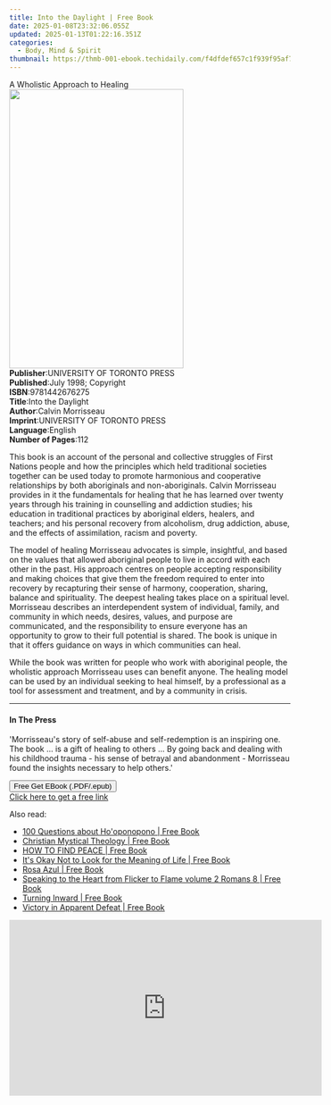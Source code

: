 ```yaml
---
title: Into the Daylight | Free Book
date: 2025-01-08T23:32:06.055Z
updated: 2025-01-13T01:22:16.351Z
categories:
  - Body, Mind & Spirit
thumbnail: https://thmb-001-ebook.techidaily.com/f4dfdef657c1f939f95af7fa3442a4591b0f892bb14af7f6e8a66597a94c034d.jpg
---
```

<main id="book-container">
  <div class="flex flex-col">
    <div class="book-brief flex-1 py-6 px-4 sm:p-6 md:py-10 md:px-8">
      <!-- brief-->
      <div class="book-brief-main">A Wholistic Approach to Healing</div>
    </div>
    <div
      class="book-meta-info flex-1 grid gap-4 col-start-1 col-end-3 row-start-1 sm:mb-6 sm:grid-cols-4 lg:gap-6 lg:col-start-2 lg:row-end-6 lg:row-span-6 lg:mb-0"
    >
      <div
        class="book-meta-info-left place-content-center mt-4 p-4 text-sm leading-6 col-start-2 col-span-2 dark:text-slate-400"
      >
        <img
          class="w-full h-500 object-cover rounded-lg sm:h-255 sm:col-span-2 lg:col-span-full"
          src="https://img-001-ebook.techidaily.com/d077cb902870f1d99363d3b3f33b2f2c14932168d3b2602979707faa52fc5626.jpg"
          alt=""
          width="312"
          height="500"
        />
      </div>
      <div
        class="book-meta-info-right mt-2 col-start-1 row-start-2 col-span-3 self-center"
      >
        <!-- meta data  -->
        <div class="flex flex-col px-4 md:px-8">
          <div class="flex-1">
            <strong>Publisher</strong>:<span class="px-2"
              >UNIVERSITY OF TORONTO PRESS</span
            >
          </div>
          <div class="flex-1">
            <strong>Published</strong>:<span class="px-2"
              >July 1998; Copyright</span
            >
          </div>
          <div class="flex-1">
            <strong>ISBN</strong>:<span class="px-2">9781442676275</span>
          </div>
          <div class="flex-1">
            <strong>Title</strong>:<span class="px-2">Into the Daylight</span>
          </div>
          <div class="flex-1">
            <strong>Author</strong>:<span class="px-2">Calvin Morrisseau</span>
          </div>
          <div class="flex-1">
            <strong>Imprint</strong>:<span class="px-2"
              >UNIVERSITY OF TORONTO PRESS</span
            >
          </div>
          <div class="flex-1">
            <strong>Language</strong>:<span class="px-2">English</span>
          </div>
          <div class="flex-1">
            <strong>Number of Pages</strong>:<span class="px-2">112</span>
          </div>
        </div>
      </div>
    </div>
    <div class="book-description flex-1 py-6 px-4 sm:p-6 md:py-10 md:px-8">
      <div class="book-description-main">
        <div accordion-content="" id="description">
          <p>
            This book is an account of the personal and collective struggles of
            First Nations people and how the principles which held traditional
            societies together can be used today to promote harmonious and
            cooperative relationships by both aboriginals and non-aboriginals.
            Calvin Morrisseau provides in it the fundamentals for healing that
            he has learned over twenty years through his training in counselling
            and addiction studies; his education in traditional practices by
            aboriginal elders, healers, and teachers; and his personal recovery
            from alcoholism, drug addiction, abuse, and the effects of
            assimilation, racism and poverty.
          </p>
          <p>
            The model of healing Morrisseau advocates is simple, insightful, and
            based on the values that allowed aboriginal people to live in accord
            with each other in the past. His approach centres on people
            accepting responsibility and making choices that give them the
            freedom required to enter into recovery by recapturing their sense
            of harmony, cooperation, sharing, balance and spirituality. The
            deepest healing takes place on a spiritual level. Morrisseau
            describes an interdependent system of individual, family, and
            community in which needs, desires, values, and purpose are
            communicated, and the responsibility to ensure everyone has an
            opportunity to grow to their full potential is shared. The book is
            unique in that it offers guidance on ways in which communities can
            heal.
          </p>
          <p>
            While the book was written for people who work with aboriginal
            people, the wholistic approach Morrisseau uses can benefit anyone.
            The healing model can be used by an individual seeking to heal
            himself, by a professional as a tool for assessment and treatment,
            and by a community in crisis.
          </p>
        </div>
        <div class="accordion-fader"></div>
      </div>
    </div>
    <div class="book-excerpts flex-1 py-6 px-4 sm:p-6 md:py-10 md:px-8">
      <!-- excerpts-->
      <div class="book-excerpts-main">
        <hr />
        <h4 class="placeholder placeholder-heading">
          <span>In The Press</span>
        </h4>
        <p></p>
        <p>
          'Morrisseau's story of self-abuse and self-redemption is an inspiring
          one. The book ... is a gift of healing to others ... By going back and
          dealing with his childhood trauma - his sense of betrayal and
          abandonment - Morrisseau found the insights necessary to help others.'
        </p>
        <p></p>
      </div>
    </div>
    <div
      class="book-about-author flex-1 py-6 px-4 sm:p-6 md:py-10 md:px-8"
    ></div>
    <div class="book-free-get flex-1 py-6 px-4 sm:p-6 md:py-10 md:px-8">
      <button
        id="btn-free-get"
        class="bg-blue-500 hover:bg-blue-700 text-white font-bold py-2 px-4 rounded"
      >
        Free Get EBook (.PDF/.epub)
      </button>
      <div id="countdown-display" class="px-2 text-lg mt-2"></div>
      <a
        id="free-link"
        class="hidden bg-blue-500 hover:bg-blue-700 text-white font-bold py-2 px-4 rounded"
        href="https://www.ebooks.com/en-us/book/2613504/into-the-daylight/calvin-morrisseau/"
        target="_blank"
        >Click here to get a free link</a
      >
    </div>
    <script>
      let countdownTime = 0;
      let countdownInterval = null;
      document
        .getElementById('btn-free-get')
        .addEventListener('click', startCountdown);
      function startCountdown() {
        countdownTime = new Date().getTime() + 60000 * 3;
        countdownInterval = setInterval(updateCountdown, 1000);
        document.getElementById('btn-free-get').disabled = true;
        document
          .getElementById('btn-free-get')
          .classList.add('bg-gray-500', 'cursor-not-allowed');
      }
      function updateCountdown() {
        let currentTime = new Date().getTime();
        let timeLeft = countdownTime - currentTime;
        let secondsLeft = Math.floor(timeLeft / 1000);
        document.getElementById('countdown-display').innerHTML =
          `Remaining time: ${secondsLeft} seconds.`;
        if (secondsLeft <= 0) {
          clearInterval(countdownInterval);
          document.getElementById('btn-free-get').classList.add('hidden');
          document.getElementById('free-link').classList.remove('hidden');
          document.getElementById('countdown-display').innerHTML = '';
        }
      }
    </script>
  </div>
</main>

<ins class="adsbygoogle"
      style="display:block"
      data-ad-client="ca-pub-7571918770474297"
      data-ad-slot="8358498916"
      data-ad-format="auto"
      data-full-width-responsive="true"></ins>
    

<span class="atpl-alsoreadstyle">Also read:</span>
<div><ul>
<li><a href="https://novels-ebooks.techidaily.com/211156400-9798986608723-100-questions-about-hooponopono/"><u>100 Questions about Ho'oponopono | Free Book</u></a></li>
<li><a href="https://novels-ebooks.techidaily.com/211156160-9798889431060-christian-mystical-theology/"><u>Christian Mystical Theology | Free Book</u></a></li>
<li><a href="https://novels-ebooks.techidaily.com/211157326-9781786789310-how-to-find-peace/"><u>HOW TO FIND PEACE | Free Book</u></a></li>
<li><a href="https://novels-ebooks.techidaily.com/211158235-9781462924585-its-okay-not-to-look-for-the-meaning-of-life/"><u>It's Okay Not to Look for the Meaning of Life | Free Book</u></a></li>
<li><a href="https://novels-ebooks.techidaily.com/211156389-9798868999239-rosa-azul/"><u>Rosa Azul | Free Book</u></a></li>
<li><a href="https://novels-ebooks.techidaily.com/211156403-9781737967392-speaking-to-the-heart-from-flicker-to-flame-volume-2-romans-8/"><u>Speaking to the Heart from Flicker to Flame volume 2 Romans 8 | Free Book</u></a></li>
<li><a href="https://novels-ebooks.techidaily.com/211155312-9780306832468-turning-inward/"><u>Turning Inward | Free Book</u></a></li>
<li><a href="https://novels-ebooks.techidaily.com/211156156-9798888322154-victory-in-apparent-defeat/"><u>Victory in Apparent Defeat | Free Book</u></a></li>
</ul></div>

<!-- affiliate ads begin -->
<iframe width="560" height="315" src="https://www.youtube.com/embed/htnQWyEOCgc?si=fy86hi8_hTtbWAnw" title="YouTube video player" frameborder="0" allow="accelerometer; autoplay; clipboard-write; encrypted-media; gyroscope; picture-in-picture; web-share" referrerpolicy="strict-origin-when-cross-origin" allowfullscreen></iframe>
<!-- affiliate ads end -->


